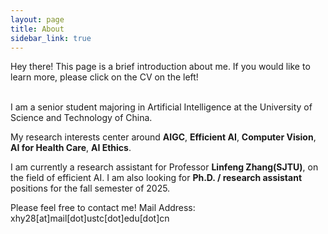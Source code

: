```yaml
---
layout: page
title: About
sidebar_link: true
---
```


<p class="message">
  Hey there! This page is a brief introduction about me. If you would like to learn more, please click on the CV on the left!
</p>

<br>
I am a senior student majoring in Artificial Intelligence at the University of Science and Technology of China.

My research interests center around **AIGC**, **Efficient AI**, **Computer Vision**, **AI for Health Care**, **AI Ethics**.

I am currently a research assistant for Professor **Linfeng Zhang(SJTU)**, on the field of efficient AI. I am also looking for **Ph.D. / research assistant** positions for the fall semester of 2025.

Please feel free to contact me! 
Mail Address: xhy28[at]mail[dot]ustc[dot]edu[dot]cn
<br>  